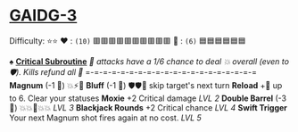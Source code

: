 # [**__GAIDG-3__**](<https://www.youtube.com/watch?v=UFFa0QoHWvE>) 
Difficulty: ⭐⭐
:heart: : `(10)` :red_square::red_square::red_square::red_square::red_square::red_square::red_square::red_square::red_square::red_square: 
:large_blue_diamond: : `(6)`   :blue_square::blue_square::blue_square::blue_square::blue_square::blue_square:

:spades:  [**Critical Subroutine**](https://media.discordapp.net/attachments/1056365502101979146/1168052055672377394/gaidge-3.png?ex=65505c3f&is=653de73f&hm=4433ca1e8f21d42346a7e2adbbdc13769dd42bd80e5970fd76c7e1a1356f9cc2&=&width=673&height=673)
*:dart: attacks have a 1/6 chance to deal :boom: overall (even to :shield:). Kills refund all :large_blue_diamond:*
=-=-=-=-=-=-=-=-=-=-=-=-=-=-=-=-=-=-=-=
**Magnum** (-1 :large_blue_diamond:) :boom::zap::dart: 
**Bluff** (-1 :large_blue_diamond:) :shield::shield::twisted_rightwards_arrows: skip target's next turn
**Reload**  +:large_blue_diamond: up to 6. Clear your statuses
**Moxie** +2 Critical damage *LVL 2*
**Double Barrel** (-3 :large_blue_diamond:) :boom::boom::twisted_rightwards_arrows::boom::boom: *LVL 3*
**Blackjack Rounds** +2 Critical chance *LVL 4*
**Swift Trigger** Your next Magnum shot fires again at no cost. *LVL 5*
